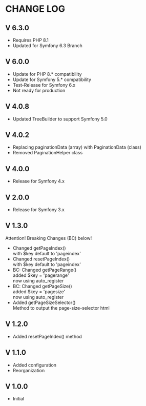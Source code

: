 CHANGE LOG
==========

V 6.3.0
-------

- Requires PHP 8.1
- Updated for Symfony 6.3 Branch

V 6.0.0
-------

- Update for PHP 8.* compatibility
- Update for Symfony 5.* compatibility
- Test-Release for Symfony 6.x
- Not ready for production

V 4.0.8
-------

- Updated TreeBuilder to support Symfony 5.0

V 4.0.2
-------

- Replacing paginationData (array) with PaginationData (class)
- Removed PaginationHelper class

V 4.0.0
-------

- Release for Symfony 4.x

V 2.0.0
-------

- Release for Symfony 3.x

V 1.3.0
-------

Attention! Breaking Changes (BC) below!

- Changed getPageIndex()  
  with $key default to 'pageindex'
- Changed resetPageIndex()  
  with $key default to 'pageindex'
- BC: Changed getPageRange()  
  added $key = 'pagerange'  
  now using auto_register
- BC: Changed getPageSize()  
  added $key = 'pagesize'  
  now using auto_register
- Added getPageSizeSelector()  
  Method to output the page-size-selector html

V 1.2.0
-------

- Added resetPageIndex() method

V 1.1.0
-------

- Added configuration
- Reorganization

V 1.0.0
-------

- Initial
